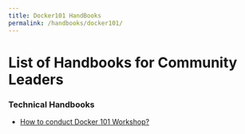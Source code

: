 ```yaml
---
title: Docker101 HandBooks
permalink: /handbooks/docker101/
---
```


# List of Handbooks for Community Leaders

### Technical Handbooks

 - [How to conduct Docker 101 Workshop?]()

